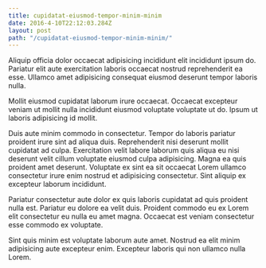 ```yaml
---
title: cupidatat-eiusmod-tempor-minim-minim
date: 2016-4-10T22:12:03.284Z
layout: post
path: "/cupidatat-eiusmod-tempor-minim-minim/"
---
```


Aliquip officia dolor occaecat adipisicing incididunt elit incididunt ipsum do. Pariatur elit aute exercitation laboris occaecat nostrud reprehenderit ea esse. Ullamco amet adipisicing consequat eiusmod deserunt tempor laboris nulla.

Mollit eiusmod cupidatat laborum irure occaecat. Occaecat excepteur veniam ut mollit nulla incididunt eiusmod voluptate voluptate ut do. Ipsum ut laboris adipisicing id mollit.

Duis aute minim commodo in consectetur. Tempor do laboris pariatur proident irure sint ad aliqua duis. Reprehenderit nisi deserunt mollit cupidatat ad culpa. Exercitation velit labore laborum quis aliqua eu nisi deserunt velit cillum voluptate eiusmod culpa adipisicing. Magna ea quis proident amet deserunt. Voluptate ex sint ea sit occaecat Lorem ullamco consectetur irure enim nostrud et adipisicing consectetur. Sint aliquip ex excepteur laborum incididunt.

Pariatur consectetur aute dolor ex quis laboris cupidatat ad quis proident nulla est. Pariatur eu dolore ea velit duis. Proident commodo eu ex Lorem elit consectetur eu nulla eu amet magna. Occaecat est veniam consectetur esse commodo ex voluptate.

Sint quis minim est voluptate laborum aute amet. Nostrud ea elit minim adipisicing aute excepteur enim. Excepteur laboris qui non ullamco nulla Lorem.